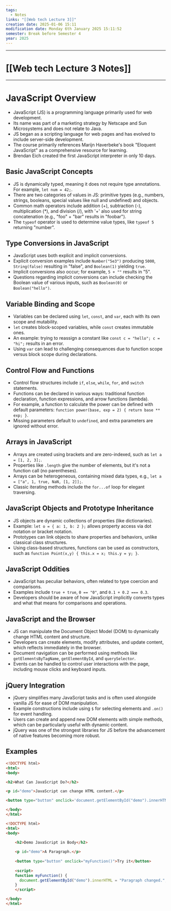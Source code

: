 ```yaml
---
tags:
  - Notes
links: "[[Web tech Lecture 3]]"
creation date: 2025-01-06 15:11
modification date: Monday 6th January 2025 15:11:52
semester: Break before Semester 4
year: 2025
---
```



---
# [[Web tech Lecture 3 Notes]]

---



# JavaScript Overview  

- JavaScript (JS) is a programming language primarily used for web development.
- Its name was part of a marketing strategy by Netscape and Sun Microsystems and does not relate to Java.
- JS began as a scripting language for web pages and has evolved to include server-side development.
- The course primarily references Marijn Haverbeke's book "Eloquent JavaScript" as a comprehensive resource for learning.
- Brendan Eich created the first JavaScript interpreter in only 10 days.

## Basic JavaScript Concepts  

- JS is dynamically typed, meaning it does not require type annotations. For example, `let num = 42;`.
- There are two categories of values in JS: primitive types (e.g., numbers, strings, booleans, special values like null and undefined) and objects.
- Common math operators include addition (+), subtraction (-), multiplication (*), and division (/), with '+' also used for string concatenation (e.g., "foo" + "bar" results in "foobar").
- The `typeof` operator is used to determine value types, like `typeof 5` returning "number".


## Type Conversions in JavaScript  

- JavaScript uses both explicit and implicit conversions.
- Explicit conversion examples include `Number("5e3")` producing `5000`, `String(false)` resulting in "false", and `Boolean(1)` yielding `true`.
- Implicit conversions also occur; for example, `5 + ""` results in "5".
- Questions regarding implicit conversions can include checking the Boolean value of various inputs, such as `Boolean(0)` or `Boolean("hello")`.


## Variable Binding and Scope  

- Variables can be declared using `let`, `const`, and `var`, each with its own scope and mutability.
- `let` creates block-scoped variables, while `const` creates immutable ones.
- An example: trying to reassign a constant like `const c = "hello"; c = "hi";` results in an error.
- Using `var` can lead to challenging consequences due to function scope versus block scope during declarations.

## Control Flow and Functions  

- Control flow structures include `if`, `else`, `while`, `for`, and `switch` statements.
- Functions can be declared in various ways: traditional function declaration, function expressions, and arrow functions (lambda).
- For example, a function to calculate the power can be defined with default parameters: `function power(base, exp = 2) { return base ** exp; }`.
- Missing parameters default to `undefined`, and extra parameters are ignored without error.


## Arrays in JavaScript  

- Arrays are created using brackets and are zero-indexed, such as `let a = [1, 2, 3];`.
- Properties like `.length` give the number of elements, but it's not a function call (no parentheses).
- Arrays can be heterogeneous, containing mixed data types, e.g., `let a = ["a", 1, true, NaN, [1, 2]];`.
- Classic iterating methods include the `for...of` loop for elegant traversing.


## JavaScript Objects and Prototype Inheritance  

- JS objects are dynamic collections of properties (like dictionaries).
- Example: `let o = { a: 1, b: 2 };` allows property access via dot notation or bracket notation.
- Prototypes can link objects to share properties and behaviors, unlike classical class structures.
- Using class-based structures, functions can be used as constructors, such as `function Point(x,y) { this.x = x; this.y = y; }`.


## JavaScript Oddities  

- JavaScript has peculiar behaviors, often related to type coercion and comparisons.
- Examples include `true + true`, `0 == "0"`, and `0.1 + 0.2 === 0.3`.
- Developers should be aware of how JavaScript implicitly converts types and what that means for comparisons and operations.

## JavaScript and the Browser  

- JS can manipulate the Document Object Model (DOM) to dynamically change HTML content and structure.
- Developers can create elements, modify attributes, and update content, which reflects immediately in the browser.
- Document navigation can be performed using methods like `getElementsByTagName`, `getElementById`, and `querySelector`.
- Events can be handled to control user interactions with the page, including mouse clicks and keyboard inputs.


## jQuery Integration  

- jQuery simplifies many JavaScript tasks and is often used alongside vanilla JS for ease of DOM manipulation.
- Example constructions include using `$` for selecting elements and `.on()` for event handling.
- Users can create and append new DOM elements with simple methods, which can be particularly useful with dynamic content.
- jQuery was one of the strongest libraries for JS before the advancement of native features becoming more robust.



## Examples

```html
<!DOCTYPE html>
<html>
<body>

<h2>What Can JavaScript Do?</h2>

<p id="demo">JavaScript can change HTML content.</p>

<button type="button" onclick='document.getElementById("demo").innerHTML = "Hello JavaScript!"'>Click Me!</button>

</body>
</html>
```


```html
<!DOCTYPE html>
<html>
<body>

	<h2>Demo JavaScript in Body</h2>
	
	<p id="demo">A Paragraph.</p>
	
	<button type="button" onclick="myFunction()">Try it</button>
	
	<script>
	function myFunction() {
	  document.getElementById("demo").innerHTML = "Paragraph changed.";
	}
	</script>

</body>
</html> 
```
